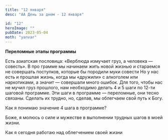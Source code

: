 ```yaml
---
title: "12 января"
desc: "АА День за днем - 12 января"

id: "12"
heroImage: ""
pubDate: 2023-05-04
moth: "yanvar"
---
```


**Переломные этапы программы**

Есть азиатская пословица: «Верблюда измучает груз, а человека — совесть». В
про грамме мы начинаем жить новой жизнью и стараемся не совершать поступков,
которые бы породили муки совести Но у нас есть и прошлая жизнь, когда мы
«дружили» с алкоголем или наркотиками, а значит — совершали много ошибок. Для
того, чтобы нас не мучил груз прошлого, нам необходимо делать 4 и 5 шаги по
12-ти шаговой программе. Эти шаги в программе — переломные, они тесно связаны.
Сделать их трудно, но, сделав, мы облегчаем свой путь к Богу.

Как я понимаю значение 4 шага в программе?

Боже, я молюсь о силе и мужестве в выполнении трудных шагов в моей жизни.

Как я сегодня работаю над облегчением своей жизни
